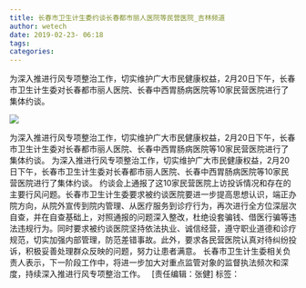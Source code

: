 ```yaml
---
title: 长春市卫生计生委约谈长春都市丽人医院等民营医院_吉林频道
author: wetech
date: 2019-02-23- 06:18
tags: 
categories: 
---
```

为深入推进行风专项整治工作，切实维护广大市民健康权益，2月20日下午，长春市卫生计生委对长春都市丽人医院、长春中西胃肠病医院等10家民营医院进行了集体约谈。
<!-- more -->
                
<img align="center" border="0" src="http://p2.ifengimg.com/a/2016/0810/204c433878d5cf9size1_w16_h16.png" />
                
            
为深入推进行风专项整治工作，切实维护广大市民健康权益，2月20日下午，长春市卫生计生委对长春都市丽人医院、长春中西胃肠病医院等10家民营医院进行了集体约谈。
为深入推进行风专项整治工作，切实维护广大市民健康权益，2月20日下午，长春市卫生计生委对长春都市丽人医院、长春中西胃肠病医院等10家民营医院进行了集体约谈。
约谈会上通报了这10家民营医院上访投诉情况和存在的主要行风问题。长春市卫生计生委要求被约谈医院要进一步提高思想认识，端正办院方向，从院外宣传到院内管理、从医疗服务到诊疗行为，再次进行全方位深层次自查，并在自查基础上，对照通报的问题深入整改，杜绝设套骗钱、借医行骗等违法违规行为。同时要求被约谈医院坚持依法执业、诚信经营，遵守职业道德和诊疗规范，切实加强内部管理，防范差错事故。此外，要求各民营医院认真对待纠纷投诉，积极妥善处理群众反映的问题，努力让患者满意。
长春市卫生计生委相关负责人表示，下一阶段工作中，将进一步加大对重点监管对象的监督执法频次和深度，持续深入推进行风专项整治工作。
 
[责任编辑：张健]
标签：
 
 
             

